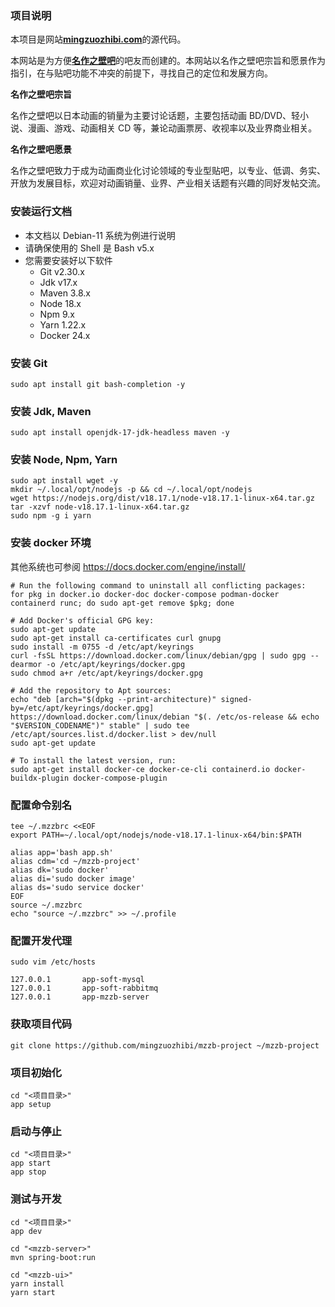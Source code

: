### 项目说明

本项目是网站[**mingzuozhibi.com**][mzzb]的源代码。

本网站是为方便[**名作之壁吧**][home]的吧友而创建的。本网站以名作之壁吧宗旨和愿景作为指引，在与贴吧功能不冲突的前提下，寻找自己的定位和发展方向。

**名作之壁吧宗旨**

名作之壁吧以日本动画的销量为主要讨论话题，主要包括动画 BD/DVD、轻小说、漫画、游戏、动画相关 CD 等，兼论动画票房、收视率以及业界商业相关。

**名作之壁吧愿景**

名作之壁吧致力于成为动画商业化讨论领域的专业型贴吧，以专业、低调、务实、开放为发展目标，欢迎对动画销量、业界、产业相关话题有兴趣的同好发帖交流。

[home]: https://tieba.baidu.com/f?kw=名作之壁&ie=utf-8
[mzzb]: https://mingzuozhibi.com

### 安装运行文档

- 本文档以 Debian-11 系统为例进行说明
- 请确保使用的 Shell 是 Bash v5.x
- 您需要安装好以下软件
  - Git v2.30.x
  - Jdk v17.x
  - Maven 3.8.x
  - Node 18.x
  - Npm 9.x
  - Yarn 1.22.x
  - Docker 24.x

### 安装 Git

```shell
sudo apt install git bash-completion -y
```

### 安装 Jdk, Maven

```shell
sudo apt install openjdk-17-jdk-headless maven -y
```

### 安装 Node, Npm, Yarn

```shell
sudo apt install wget -y
mkdir ~/.local/opt/nodejs -p && cd ~/.local/opt/nodejs
wget https://nodejs.org/dist/v18.17.1/node-v18.17.1-linux-x64.tar.gz
tar -xzvf node-v18.17.1-linux-x64.tar.gz
sudo npm -g i yarn
```

### 安装 docker 环境

其他系统也可参阅 https://docs.docker.com/engine/install/

```shell
# Run the following command to uninstall all conflicting packages:
for pkg in docker.io docker-doc docker-compose podman-docker containerd runc; do sudo apt-get remove $pkg; done

# Add Docker's official GPG key:
sudo apt-get update
sudo apt-get install ca-certificates curl gnupg
sudo install -m 0755 -d /etc/apt/keyrings
curl -fsSL https://download.docker.com/linux/debian/gpg | sudo gpg --dearmor -o /etc/apt/keyrings/docker.gpg
sudo chmod a+r /etc/apt/keyrings/docker.gpg

# Add the repository to Apt sources:
echo "deb [arch="$(dpkg --print-architecture)" signed-by=/etc/apt/keyrings/docker.gpg] https://download.docker.com/linux/debian "$(. /etc/os-release && echo "$VERSION_CODENAME")" stable" | sudo tee /etc/apt/sources.list.d/docker.list > dev/null
sudo apt-get update

# To install the latest version, run:
sudo apt-get install docker-ce docker-ce-cli containerd.io docker-buildx-plugin docker-compose-plugin
```

### 配置命令别名

```shell
tee ~/.mzzbrc <<EOF
export PATH=~/.local/opt/nodejs/node-v18.17.1-linux-x64/bin:$PATH

alias app='bash app.sh'
alias cdm='cd ~/mzzb-project'
alias dk='sudo docker'
alias di='sudo docker image'
alias ds='sudo service docker'
EOF
source ~/.mzzbrc
echo "source ~/.mzzbrc" >> ~/.profile
```

### 配置开发代理

```shell
sudo vim /etc/hosts

127.0.0.1       app-soft-mysql
127.0.0.1       app-soft-rabbitmq
127.0.0.1       app-mzzb-server
```

### 获取项目代码

```shell
git clone https://github.com/mingzuozhibi/mzzb-project ~/mzzb-project
```

### 项目初始化

```shell
cd "<项目目录>"
app setup
```

### 启动与停止

```shell
cd "<项目目录>"
app start
app stop
```

### 测试与开发

```shell
cd "<项目目录>"
app dev

cd "<mzzb-server>"
mvn spring-boot:run

cd "<mzzb-ui>"
yarn install
yarn start
```
